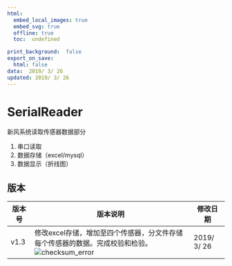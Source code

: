 ```yaml
---
html:
  embed_local_images: true
  embed_svg: true
  offline: true
  toc:  undefined

print_background:  false
export_on_save:
  html: false
data:  2019/ 3/ 26
updated: 2019/ 3/ 26
---
```



# SerialReader

 新风系统读取传感器数据部分

 1. 串口读取
 2. 数据存储（excel/mysql）
 3. 数据显示（折线图）


## 版本

版本号 | 版本说明 | 修改日期
-----|--------| ---------
v1.3 | 修改excel存储，增加至四个传感器，分文件存储每个传感器的数据。完成校验和检验。![checksum_error](https://i.loli.net/2019/03/26/5c99fcd06156a.png) | 2019/ 3/ 26
